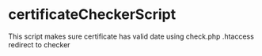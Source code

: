 # certificateCheckerScript

This script makes sure certificate has valid date using check.php
.htaccess redirect to checker
